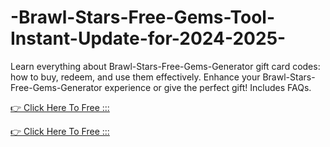 # -Brawl-Stars-Free-Gems-Tool-Instant-Update-for-2024-2025-



Learn everything about Brawl-Stars-Free-Gems-Generator gift card codes: how to buy, redeem, and use them effectively. Enhance your Brawl-Stars-Free-Gems-Generator  experience or give the perfect gift! Includes FAQs.

[👉 Click Here To Free :::](https://usaofferzon.com/brawlstarsgift/)

[👉 Click Here To Free :::](https://usaofferzon.com/giftcard/)

